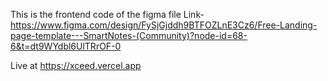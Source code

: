 This is the frontend code of the figma file 
Link- https://www.figma.com/design/FySjGjddh9BTFOZLnE3Cz6/Free-Landing-page-template---SmartNotes-(Community)?node-id=68-6&t=dt9WYdbl6UlTRrOF-0


Live at https://xceed.vercel.app
